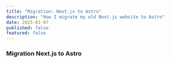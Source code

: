 ```yaml
---
title: "Migration: Next.js to Astro"
description: "How I migrate my old Next.js website to Astro"
date: 2025-01-07
published: false
featured: false
---
```


### Migration Next.js to Astro